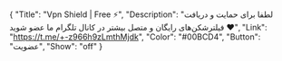 {
"Title": "Vpn Shield | Free ⚡️",
"Description": "لطفا برای حمایت و دریافت فیلترشکن‌های رایگان و متصل بیشتر در کانال تلگرام ما عضو شوید ♥️",
"Link": "https://t.me/+-z966h9zLmthMjdk",
"Color": "#00BCD4",
"Button": "عضویت",
"Show": "off"
}
